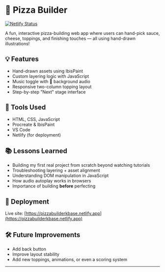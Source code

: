 # 🍕 Pizza Builder

[![Netlify Status](https://api.netlify.com/api/v1/badges/70612e77-c565-44f6-a9b9-f93e478d4980/deploy-status)](https://app.netlify.com/projects/pizzabuilderkbase/deploys)

A fun, interactive pizza-building web app where users can hand-pick sauce, cheese, toppings, and finishing touches — all using hand-drawn illustrations!

## 💡 Features
- Hand-drawn assets using IbisPaint
- Custom layering logic with JavaScript
- Music toggle with 🎵 background audio
- Responsive two-column topping layout
- Step-by-step "Next" stage interface

## 🎨 Tools Used
- HTML, CSS, JavaScript
- Procreate & IbisPaint
- VS Code
- Netlify (for deployment)

## 📚 Lessons Learned
- Building my first real project from scratch beyond watching tutorials
- Troubleshooting layering + asset alignment
- Understanding DOM manipulation in JavaScript
- How audio autoplay works in browsers
- Importance of building **before** perfecting

## 🚀 Deployment
Live site: [https://pizzabuilderkbase.netlify.app](https://pizzabuilderkbase.netlify.app)

## 🛠 Future Improvements
- Add back button
- Improve layout stability
- Add new toppings, animations, or even a scoring system

---

